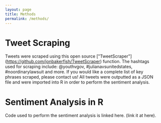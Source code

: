 ```yaml
---
layout: page
title: Methods
permalink: /methods/
---
```



# Tweet Scraping

Tweets were scraped using this open source ["TweetScraper"] (https://github.com/jonbakerfish/TweetScraper) function. The hashtags used for scraping include: @youthvgov, #julianavsunitedstates, #noordinarylawsuit and more. If you would like a complete list of key phrases scraped, please contact us! All tweets were outputted as a JSON file and were imported into R in order to perform the sentiment analysis.

# Sentiment Analysis in R

Code used to perform the sentiment analysis is linked here. (link it at here). 

